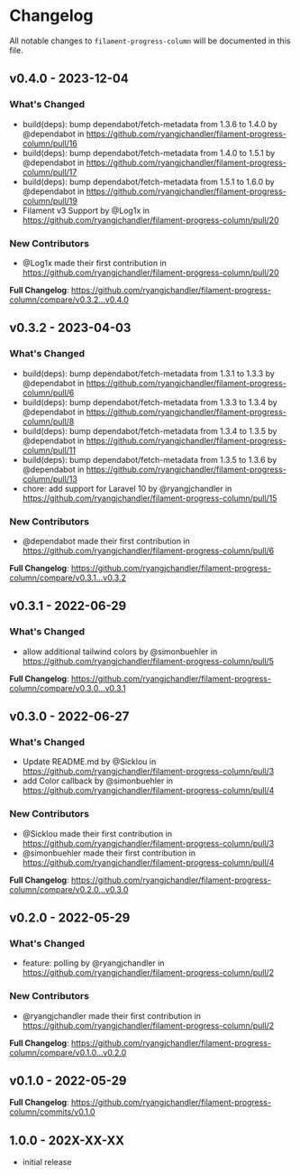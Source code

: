 # Changelog

All notable changes to `filament-progress-column` will be documented in this file.

## v0.4.0 - 2023-12-04

### What's Changed

* build(deps): bump dependabot/fetch-metadata from 1.3.6 to 1.4.0 by @dependabot in https://github.com/ryangjchandler/filament-progress-column/pull/16
* build(deps): bump dependabot/fetch-metadata from 1.4.0 to 1.5.1 by @dependabot in https://github.com/ryangjchandler/filament-progress-column/pull/17
* build(deps): bump dependabot/fetch-metadata from 1.5.1 to 1.6.0 by @dependabot in https://github.com/ryangjchandler/filament-progress-column/pull/19
* Filament v3 Support by @Log1x in https://github.com/ryangjchandler/filament-progress-column/pull/20

### New Contributors

* @Log1x made their first contribution in https://github.com/ryangjchandler/filament-progress-column/pull/20

**Full Changelog**: https://github.com/ryangjchandler/filament-progress-column/compare/v0.3.2...v0.4.0

## v0.3.2 - 2023-04-03

### What's Changed

- build(deps): bump dependabot/fetch-metadata from 1.3.1 to 1.3.3 by @dependabot in https://github.com/ryangjchandler/filament-progress-column/pull/6
- build(deps): bump dependabot/fetch-metadata from 1.3.3 to 1.3.4 by @dependabot in https://github.com/ryangjchandler/filament-progress-column/pull/8
- build(deps): bump dependabot/fetch-metadata from 1.3.4 to 1.3.5 by @dependabot in https://github.com/ryangjchandler/filament-progress-column/pull/11
- build(deps): bump dependabot/fetch-metadata from 1.3.5 to 1.3.6 by @dependabot in https://github.com/ryangjchandler/filament-progress-column/pull/13
- chore: add support for Laravel 10 by @ryangjchandler in https://github.com/ryangjchandler/filament-progress-column/pull/15

### New Contributors

- @dependabot made their first contribution in https://github.com/ryangjchandler/filament-progress-column/pull/6

**Full Changelog**: https://github.com/ryangjchandler/filament-progress-column/compare/v0.3.1...v0.3.2

## v0.3.1 - 2022-06-29

### What's Changed

- allow additional tailwind colors by @simonbuehler in https://github.com/ryangjchandler/filament-progress-column/pull/5

**Full Changelog**: https://github.com/ryangjchandler/filament-progress-column/compare/v0.3.0...v0.3.1

## v0.3.0 - 2022-06-27

### What's Changed

- Update README.md by @Sicklou in https://github.com/ryangjchandler/filament-progress-column/pull/3
- add Color callback by @simonbuehler in https://github.com/ryangjchandler/filament-progress-column/pull/4

### New Contributors

- @Sicklou made their first contribution in https://github.com/ryangjchandler/filament-progress-column/pull/3
- @simonbuehler made their first contribution in https://github.com/ryangjchandler/filament-progress-column/pull/4

**Full Changelog**: https://github.com/ryangjchandler/filament-progress-column/compare/v0.2.0...v0.3.0

## v0.2.0 - 2022-05-29

### What's Changed

- feature: polling by @ryangjchandler in https://github.com/ryangjchandler/filament-progress-column/pull/2

### New Contributors

- @ryangjchandler made their first contribution in https://github.com/ryangjchandler/filament-progress-column/pull/2

**Full Changelog**: https://github.com/ryangjchandler/filament-progress-column/compare/v0.1.0...v0.2.0

## v0.1.0 - 2022-05-29

**Full Changelog**: https://github.com/ryangjchandler/filament-progress-column/commits/v0.1.0

## 1.0.0 - 202X-XX-XX

- initial release
